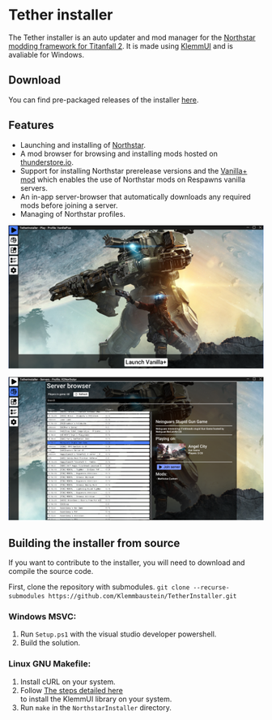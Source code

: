 # Tether installer

The Tether installer is an auto updater and mod manager for the
[Northstar modding framework for Titanfall 2](https://github.com/R2Northstar/Northstar).
It is made using [KlemmUI](https://github.com/Klemmbaustein/KLemmUI)
and is avaliable for Windows.

## Download

You can find pre-packaged releases of the installer
[here](https://github.com/Klemmbaustein/TetherInstaller/releases/tag/v1.1.1).

## Features

- Launching and installing of [Northstar](https://github.com/R2Northstar/Northstar).
- A mod browser for browsing and installing mods hosted on [thunderstore.io](https://northstar.thunderstore.io/).
- Support for installing Northstar prerelease versions and the
[Vanilla+ mod](https://northstar.thunderstore.io/package/NanohmProtogen/VanillaPlus/)
which enables the use of Northstar mods on Respawns vanilla servers.
- An in-app server-browser that automatically downloads any required mods before joining a server.
- Managing of Northstar profiles.

![preview image](.github/images/VanillaPlus.png)

![preview image](.github/images/ServerBrowser.png)

## Building the installer from source

If you want to contribute to the installer, you will need to download and compile the source code.

First, clone the repository with submodules. 
`git clone --recurse-submodules https://github.com/Klemmbaustein/TetherInstaller.git`

### Windows MSVC:

1. Run `Setup.ps1` with the visual studio developer powershell.
2. Build the solution.

### Linux GNU Makefile:

1. Install cURL on your system.
2. Follow [The steps detailed here](https://github.com/Klemmbaustein/KlemmUI#readme)			
   to install the KlemmUI library on your system.
3. Run `make` in the `NorthstarInstaller` directory.
